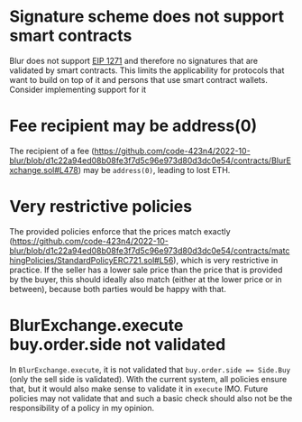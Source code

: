 # Signature scheme does not support smart contracts
Blur does not support [EIP 1271](https://eips.ethereum.org/EIPS/eip-1271) and therefore no signatures that are validated by smart contracts. This limits the applicability for protocols that want to build on top of it and persons that use smart contract wallets. Consider implementing support for it
# Fee recipient may be address(0)
The recipient of a fee (https://github.com/code-423n4/2022-10-blur/blob/d1c22a94ed08b08fe3f7d5c96e973d80d3dc0e54/contracts/BlurExchange.sol#L478) may be `address(0)`, leading to lost ETH.
# Very restrictive policies
The provided policies enforce that the prices match exactly (https://github.com/code-423n4/2022-10-blur/blob/d1c22a94ed08b08fe3f7d5c96e973d80d3dc0e54/contracts/matchingPolicies/StandardPolicyERC721.sol#L56), which is very restrictive in practice. If the seller has a lower sale price than the price that is provided by the buyer, this should ideally also match (either at the lower price or in between), because both parties would be happy with that.
# BlurExchange.execute buy.order.side not validated
In `BlurExchange.execute`, it is not validated that `buy.order.side == Side.Buy` (only the sell side is validated). With the current system, all policies ensure that, but it would also make sense to validate it in `execute` IMO. Future policies may not validate that and such a basic check should also not be the responsibility of a policy in my opinion.